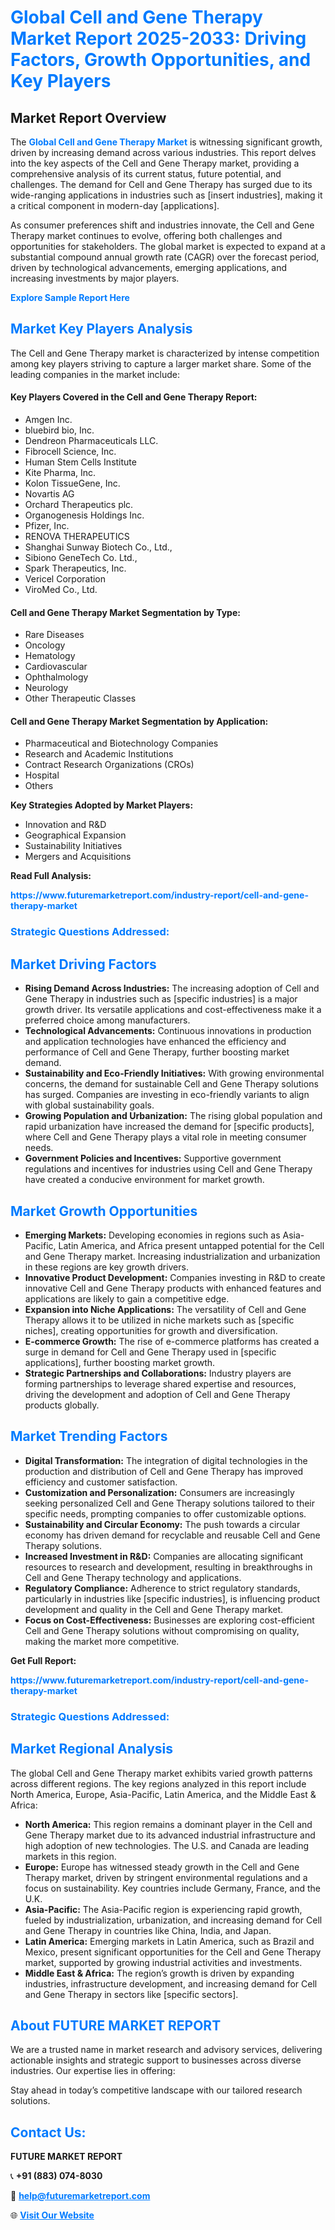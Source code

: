 <h1 style="color: #007BFF;">Global Cell and Gene Therapy Market Report 2025-2033: Driving Factors, Growth Opportunities, and Key Players</h1>

<section id="overview">
<h2>Market Report Overview</h2>
<p>The <a href="https://www.futuremarketreport.com/industry-report/cell-and-gene-therapy-market" style="color: #007BFF; text-decoration: none;"><strong>Global Cell and Gene Therapy Market</strong></a> is witnessing significant growth, driven by increasing demand across various industries. This report delves into the key aspects of the Cell and Gene Therapy market, providing a comprehensive analysis of its current status, future potential, and challenges. The demand for Cell and Gene Therapy has surged due to its wide-ranging applications in industries such as [insert industries], making it a critical component in modern-day [applications].</p>
<p>As consumer preferences shift and industries innovate, the Cell and Gene Therapy market continues to evolve, offering both challenges and opportunities for stakeholders. The global market is expected to expand at a substantial compound annual growth rate (CAGR) over the forecast period, driven by technological advancements, emerging applications, and increasing investments by major players.</p>
</section>

<section id="overview">
<p><a href="https://www.futuremarketreport.com/request-sample/reportId=61028" style="color: #007BFF; text-decoration: none;"><strong>Explore Sample Report Here</strong></a></p>
</section>

<section id="key-players">
<h2 style="color: #007BFF;">Market Key Players Analysis</h2>
<p>The Cell and Gene Therapy market is characterized by intense competition among key players striving to capture a larger market share. Some of the leading companies in the market include:</p>
<h4>Key Players Covered in the Cell and Gene Therapy Report:</h4>
<ul><li>Amgen Inc.</li><li>bluebird bio, Inc.</li><li>Dendreon Pharmaceuticals LLC.</li><li>Fibrocell Science, Inc.</li><li>Human Stem Cells Institute</li><li>Kite Pharma, Inc.</li><li>Kolon TissueGene, Inc.</li><li>Novartis AG</li><li>Orchard Therapeutics plc.</li><li>Organogenesis Holdings Inc.</li><li>Pfizer, Inc.</li><li>RENOVA THERAPEUTICS</li><li>Shanghai Sunway Biotech Co., Ltd.,</li><li>Sibiono GeneTech Co. Ltd.,</li><li>Spark Therapeutics, Inc.</li><li>Vericel Corporation</li><li>ViroMed Co., Ltd.</li></ul>
<h4>Cell and Gene Therapy Market Segmentation by Type:</h4>
<ul><li>Rare Diseases</li><li>Oncology</li><li>Hematology</li><li>Cardiovascular</li><li>Ophthalmology</li><li>Neurology</li><li>Other Therapeutic Classes</li></ul>

<h4>Cell and Gene Therapy Market Segmentation by Application:</h4>
<ul><li>Pharmaceutical and Biotechnology Companies</li><li>Research and Academic Institutions</li><li>Contract Research Organizations (CROs)</li><li>Hospital</li><li>Others</li></ul>
<p><strong>Key Strategies Adopted by Market Players:</strong></p>
<ul>
<li>Innovation and R&D</li>
<li>Geographical Expansion</li>
<li>Sustainability Initiatives</li>
<li>Mergers and Acquisitions</li>
</ul>
</section>

<section>
<p><strong>Read Full Analysis: </strong></p><a href="https://www.futuremarketreport.com/industry-report/cell-and-gene-therapy-market" style="color: #007BFF; text-decoration: none;"><strong>https://www.futuremarketreport.com/industry-report/cell-and-gene-therapy-market</strong></a>
<h3 style="color: #007BFF;">Strategic Questions Addressed:</h3>
</section>

<section id="driving-factors">
<h2 style="color: #007BFF;">Market Driving Factors</h2>
<ul>
<li><strong>Rising Demand Across Industries:</strong> The increasing adoption of Cell and Gene Therapy in industries such as [specific industries] is a major growth driver. Its versatile applications and cost-effectiveness make it a preferred choice among manufacturers.</li>
<li><strong>Technological Advancements:</strong> Continuous innovations in production and application technologies have enhanced the efficiency and performance of Cell and Gene Therapy, further boosting market demand.</li>
<li><strong>Sustainability and Eco-Friendly Initiatives:</strong> With growing environmental concerns, the demand for sustainable Cell and Gene Therapy solutions has surged. Companies are investing in eco-friendly variants to align with global sustainability goals.</li>
<li><strong>Growing Population and Urbanization:</strong> The rising global population and rapid urbanization have increased the demand for [specific products], where Cell and Gene Therapy plays a vital role in meeting consumer needs.</li>
<li><strong>Government Policies and Incentives:</strong> Supportive government regulations and incentives for industries using Cell and Gene Therapy have created a conducive environment for market growth.</li>
</ul>
</section>

<section id="growth-opportunities">
<h2 style="color: #007BFF;">Market Growth Opportunities</h2>
<ul>
<li><strong>Emerging Markets:</strong> Developing economies in regions such as Asia-Pacific, Latin America, and Africa present untapped potential for the Cell and Gene Therapy market. Increasing industrialization and urbanization in these regions are key growth drivers.</li>
<li><strong>Innovative Product Development:</strong> Companies investing in R&D to create innovative Cell and Gene Therapy products with enhanced features and applications are likely to gain a competitive edge.</li>
<li><strong>Expansion into Niche Applications:</strong> The versatility of Cell and Gene Therapy allows it to be utilized in niche markets such as [specific niches], creating opportunities for growth and diversification.</li>
<li><strong>E-commerce Growth:</strong> The rise of e-commerce platforms has created a surge in demand for Cell and Gene Therapy used in [specific applications], further boosting market growth.</li>
<li><strong>Strategic Partnerships and Collaborations:</strong> Industry players are forming partnerships to leverage shared expertise and resources, driving the development and adoption of Cell and Gene Therapy products globally.</li>
</ul>
</section>

<section id="trending-factors">
<h2 style="color: #007BFF;">Market Trending Factors</h2>
<ul>
<li><strong>Digital Transformation:</strong> The integration of digital technologies in the production and distribution of Cell and Gene Therapy has improved efficiency and customer satisfaction.</li>
<li><strong>Customization and Personalization:</strong> Consumers are increasingly seeking personalized Cell and Gene Therapy solutions tailored to their specific needs, prompting companies to offer customizable options.</li>
<li><strong>Sustainability and Circular Economy:</strong> The push towards a circular economy has driven demand for recyclable and reusable Cell and Gene Therapy solutions.</li>
<li><strong>Increased Investment in R&D:</strong> Companies are allocating significant resources to research and development, resulting in breakthroughs in Cell and Gene Therapy technology and applications.</li>
<li><strong>Regulatory Compliance:</strong> Adherence to strict regulatory standards, particularly in industries like [specific industries], is influencing product development and quality in the Cell and Gene Therapy market.</li>
<li><strong>Focus on Cost-Effectiveness:</strong> Businesses are exploring cost-efficient Cell and Gene Therapy solutions without compromising on quality, making the market more competitive.</li>
</ul>
</section>

<section>
<p><strong>Get Full Report: </strong></p><a href="https://www.futuremarketreport.com/industry-report/cell-and-gene-therapy-market" style="color: #007BFF; text-decoration: none;"><strong>https://www.futuremarketreport.com/industry-report/cell-and-gene-therapy-market</strong></a>
<h3 style="color: #007BFF;">Strategic Questions Addressed:</h3>
</section>


<section id="regional-analysis">
<h2 style="color: #007BFF;">Market Regional Analysis</h2>
<p>The global Cell and Gene Therapy market exhibits varied growth patterns across different regions. The key regions analyzed in this report include North America, Europe, Asia-Pacific, Latin America, and the Middle East & Africa:</p>
<ul>
<li><strong>North America:</strong> This region remains a dominant player in the Cell and Gene Therapy market due to its advanced industrial infrastructure and high adoption of new technologies. The U.S. and Canada are leading markets in this region.</li>
<li><strong>Europe:</strong> Europe has witnessed steady growth in the Cell and Gene Therapy market, driven by stringent environmental regulations and a focus on sustainability. Key countries include Germany, France, and the U.K.</li>
<li><strong>Asia-Pacific:</strong> The Asia-Pacific region is experiencing rapid growth, fueled by industrialization, urbanization, and increasing demand for Cell and Gene Therapy in countries like China, India, and Japan.</li>
<li><strong>Latin America:</strong> Emerging markets in Latin America, such as Brazil and Mexico, present significant opportunities for the Cell and Gene Therapy market, supported by growing industrial activities and investments.</li>
<li><strong>Middle East & Africa:</strong> The region’s growth is driven by expanding industries, infrastructure development, and increasing demand for Cell and Gene Therapy in sectors like [specific sectors].</li>
</ul>
</section>

<footer>
<h2 style="color: #007BFF;">About FUTURE MARKET REPORT</h2>
<p>We are a trusted name in market research and advisory services, delivering actionable insights and strategic support to businesses across diverse industries. Our expertise lies in offering:</p>

<p>Stay ahead in today’s competitive landscape with our tailored research solutions.</p>

<h2 style="color: #007BFF;">Contact Us:</h2>
<p><strong>FUTURE MARKET REPORT</strong></p>
<p>📞 <strong>+91 (883) 074-8030</strong></p>
<p>📧 <strong><a href="mailto:help@futuremarketreport.com" style="color: #007BFF;">help@futuremarketreport.com</a></strong></p>
<p>🌐 <strong><a href="https://www.futuremarketreport.com/" style="color: #007BFF;">Visit Our Website</a></strong></p>
</footer>